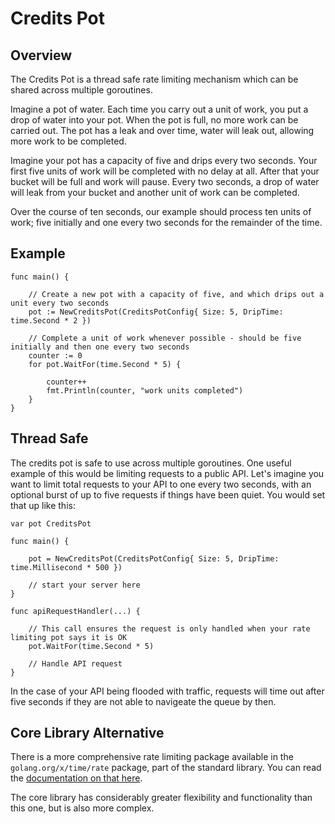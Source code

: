 # Credits Pot

## Overview

The Credits Pot is a thread safe rate limiting mechanism which can be shared across multiple goroutines.

Imagine a pot of water. Each time you carry out a unit of work, you put a drop of water into your pot. When the pot
is full, no more work can be carried out. The pot has a leak and over time, water will leak out, allowing more work to
be completed.

Imagine your pot has a capacity of five and drips every two seconds. Your first five units of work will be
completed with no delay at all. After that your bucket will be full and work will pause. Every two seconds, a drop of
water will leak from your bucket and another unit of work can be completed.

Over the course of ten seconds, our example should process ten units of work; five initially and one every two seconds
for the remainder of the time.

## Example

```
func main() {

    // Create a new pot with a capacity of five, and which drips out a unit every two seconds
    pot := NewCreditsPot(CreditsPotConfig{ Size: 5, DripTime: time.Second * 2 })

    // Complete a unit of work whenever possible - should be five initially and then one every two seconds
    counter := 0
    for pot.WaitFor(time.Second * 5) {

        counter++
        fmt.Println(counter, "work units completed")
    }    
}
```

## Thread Safe

The credits pot is safe to use across multiple goroutines. One useful example of this would be limiting requests to a
public API. Let's imagine you want to limit total requests to your API to one every two seconds, with an optional burst
of up to five requests if things have been quiet. You would set that up like this:

```
var pot CreditsPot

func main() {

    pot = NewCreditsPot(CreditsPotConfig{ Size: 5, DripTime: time.Millisecond * 500 })

    // start your server here
}

func apiRequestHandler(...) {

    // This call ensures the request is only handled when your rate limiting pot says it is OK
    pot.WaitFor(time.Second * 5)

    // Handle API request
}
```

In the case of your API being flooded with traffic, requests will time out after five seconds if they are not able to 
navigeate the queue by then.

## Core Library Alternative

There is a more comprehensive rate limiting package available in the `golang.org/x/time/rate` package, part of the
standard library. You can read the [documentation on that here](https://godoc.org/golang.org/x/time/rate).

The core library has considerably greater flexibility and functionality than this one, but is also more complex.